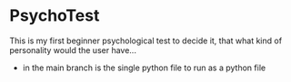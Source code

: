 # PsychoTest

This is my first beginner psychological test to decide it, that what kind of personality would the user have...

- in the main branch is the single python file to run as a python file
